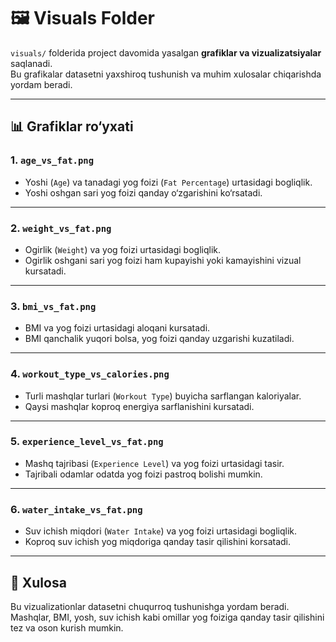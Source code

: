 # 🖼️ Visuals Folder

`visuals/` folderida project davomida yasalgan **grafiklar va vizualizatsiyalar** saqlanadi.  
Bu grafikalar datasetni yaxshiroq tushunish va muhim xulosalar chiqarishda yordam beradi.  

---

## 📊 Grafiklar ro‘yxati

### 1. `age_vs_fat.png`
- Yoshi (`Age`) va tanadagi yog foizi (`Fat Percentage`) urtasidagi bogliqlik.  
- Yoshi oshgan sari yog foizi qanday o‘zgarishini ko‘rsatadi.  

---

### 2. `weight_vs_fat.png`
- Ogirlik (`Weight`) va yog foizi urtasidagi bogliqlik.  
- Ogirlik oshgani sari yog foizi ham kupayishi yoki kamayishini vizual kursatadi.  

---

### 3. `bmi_vs_fat.png`
- BMI va yog foizi urtasidagi aloqani kursatadi.  
- BMI qanchalik yuqori bolsa, yog foizi qanday uzgarishi kuzatiladi.  

---

### 4. `workout_type_vs_calories.png`
- Turli mashqlar turlari (`Workout Type`) buyicha sarflangan kaloriyalar.  
- Qaysi mashqlar koproq energiya sarflanishini kursatadi.  

---

### 5. `experience_level_vs_fat.png`
- Mashq tajribasi (`Experience Level`) va yog foizi urtasidagi tasir.  
- Tajribali odamlar odatda yog foizi pastroq bolishi mumkin.  

---

### 6. `water_intake_vs_fat.png`
- Suv ichish miqdori (`Water Intake`) va yog foizi urtasidagi bogliqlik.  
- Koproq suv ichish yog miqdoriga qanday tasir qilishini korsatadi.  

---

## 📌 Xulosa
Bu vizualizationlar datasetni chuqurroq tushunishga yordam beradi.  
Mashqlar, BMI, yosh, suv ichish kabi omillar yog foiziga qanday tasir qilishini tez va oson kurish mumkin.
